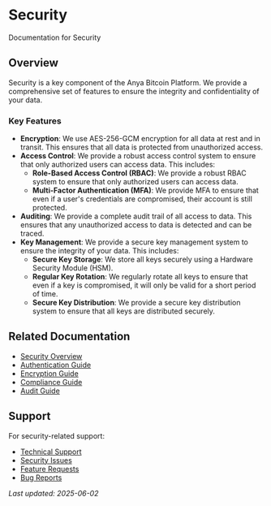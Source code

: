 # Security

Documentation for Security

## Overview

Security is a key component of the Anya Bitcoin Platform. We provide a comprehensive set of features to ensure the integrity and confidentiality of your data.

### Key Features

* **Encryption**: We use AES-256-GCM encryption for all data at rest and in transit. This ensures that all data is protected from unauthorized access.
* **Access Control**: We provide a robust access control system to ensure that only authorized users can access data. This includes:
	+ **Role-Based Access Control (RBAC)**: We provide a robust RBAC system to ensure that only authorized users can access data.
	+ **Multi-Factor Authentication (MFA)**: We provide MFA to ensure that even if a user's credentials are compromised, their account is still protected.
* **Auditing**: We provide a complete audit trail of all access to data. This ensures that any unauthorized access to data is detected and can be traced.
* **Key Management**: We provide a secure key management system to ensure the integrity of your data. This includes:
	+ **Secure Key Storage**: We store all keys securely using a Hardware Security Module (HSM).
	+ **Regular Key Rotation**: We regularly rotate all keys to ensure that even if a key is compromised, it will only be valid for a short period of time.
	+ **Secure Key Distribution**: We provide a secure key distribution system to ensure that all keys are distributed securely.

## Related Documentation

* [Security Overview](security-overview.md)
* [Authentication Guide](../../../integration/authentication.md)
* [Encryption Guide](encryption.md)
* [Compliance Guide](../../../COMPLIANCE.md)
* [Audit Guide](audit.md)

## Support

For security-related support:
* [Technical Support](../../../support/technical.md)
* [Security Issues](../../../SECURITY.md)
* [Feature Requests](../../../../dependencies/docs/build-system/features.md)
* [Bug Reports](../../../support/bugs.md)

*Last updated: 2025-06-02*
